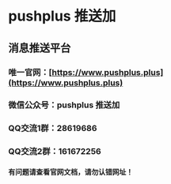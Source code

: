 # pushplus 推送加
## 消息推送平台

### 唯一官网：[https://www.pushplus.plus](https://www.pushplus.plus)
### 微信公众号：pushplus 推送加
### QQ交流1群：28619686
### QQ交流2群：161672256

#### 有问题请查看官网文档，请勿认错网址！
